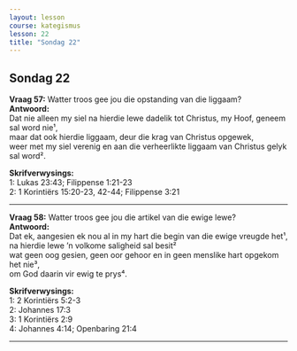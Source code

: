 ```yaml
---
layout: lesson
course: kategismus
lesson: 22
title: "Sondag 22"
---
```


## Sondag 22

**Vraag 57:** Watter troos gee jou die opstanding van die liggaam?  
**Antwoord:**  
Dat nie alleen my siel na hierdie lewe dadelik tot Christus, my Hoof, geneem sal word nie¹,  
maar dat ook hierdie liggaam, deur die krag van Christus opgewek,  
weer met my siel verenig en aan die verheerlikte liggaam van Christus gelyk sal word².

**Skrifverwysings:**  
1: Lukas 23:43; Filippense 1:21-23  
2: 1 Korintiërs 15:20-23, 42-44; Filippense 3:21

---

**Vraag 58:** Watter troos gee jou die artikel van die ewige lewe?  
**Antwoord:**  
Dat ek, aangesien ek nou al in my hart die begin van die ewige vreugde het¹,  
na hierdie lewe ’n volkome saligheid sal besit²  
wat geen oog gesien, geen oor gehoor en in geen menslike hart opgekom het nie³,  
om God daarin vir ewig te prys⁴.

**Skrifverwysings:**  
1: 2 Korintiërs 5:2-3  
2: Johannes 17:3  
3: 1 Korintiërs 2:9  
4: Johannes 4:14; Openbaring 21:4

---